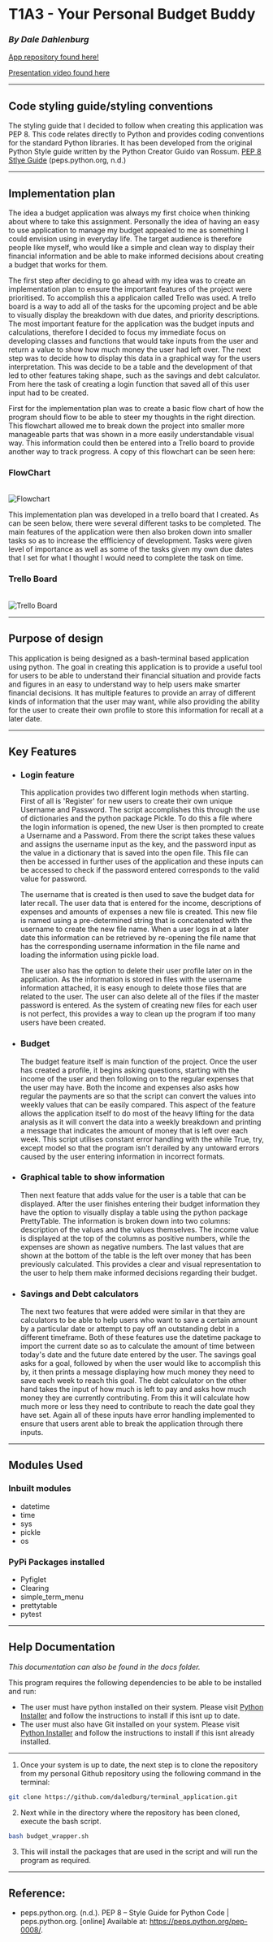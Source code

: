 # T1A3 - Your Personal Budget Buddy

### *By Dale Dahlenburg*

[App repository found here!](https://github.com/daledburg/terminal_application)

[Presentation video found here](https://vimeo.com/753438777)

---
## Code styling guide/styling conventions
The styling guide that I decided to follow when creating this application was PEP 8. This code relates directly to Python and provides coding conventions for the standard Python libraries. It has been developed from the original Python Style guide written by the Python Creator Guido van Rossum.
[PEP 8 Stlye Guide](https://peps.python.org/pep-0008/) (peps.python.org, n.d.)

---

## Implementation plan

The idea a budget application was always my first choice when thinking about where to take this assignment. Personally the idea of having an easy to use application to manage my budget appealed to me as something I could envision using in everyday life. The target audience is therefore people like myself, who would like a simple and clean way to display their financial information and be able to make informed decisions about creating a budget that works for them.

The first step after deciding to go ahead with my idea was to create an implementation plan to ensure the important features of the project were prioritised. To accomplish this a applicaion called Trello was used. A trello board is a way to add all of the tasks for the upcoming project and be able to visually display the breakdown with due dates, and priority descriptions. The most important feature for the application was the budget inputs and calculations, therefore I decided to focus my immediate focus on developing classes and functions that would take inputs from the user and return a value to show how much money the user had left over. The next step was to decide how to display this data in a graphical way for the users interpretation. This was decide to be a table and the development of that led to other features taking shape, such as the savings and debt calculator. From here the task of creating a login function that saved all of this user input had to be created.

First for the implementation plan was to create a basic flow chart of how the program should flow to be able to steer my thoughts in the right direction. This flowchart allowed me to break down the project into smaller more manageable parts that was shown in a more easily understandable visual way. This information could then be entered into a Trello board to provide another way to track progress. A copy of this flowchart can be seen here:

### **FlowChart**
\
![Flowchart](docs/img/Flowchart-budgetbuddy.png)

This implementation plan was developed in a trello board that I created. As can be seen below, there were several different tasks to be completed. The main features of the application were then also broken down into smaller tasks so as to increase the effficiency of development. Tasks were given level of importance as well as some of the tasks given my own due dates that I set for what I thought I would need to complete the task on time.

### **Trello Board**

\
![Trello Board](docs/img/trelloboard.png)

---

## Purpose of design

This application is being designed as a bash-terminal based application using python. The goal in creating this application is to provide a useful tool for users to be able to understand their financial situation and provide facts and figures in an easy to understand way to help users make smarter financial decisions. It has multiple features to provide an array of different kinds of information that the user may want, while also providing the ability for the user to create their own profile to store this information for recall at a later date.

---

## Key Features

- ### **Login feature**

    This application provides two different login methods when starting. First of all is 'Register' for new users to create their own unique Username and Password. The script accomplishes this through the use of dictionaries and the python package Pickle. To do this a file where the login information is opened, the new User is then prompted to create a Username and a Password. From there the script takes these values and assigns the username input as the key, and the password input as the value in a dictionary that is saved into the open file. This file can then be accessed in further uses of the application and these inputs can be accessed to check if the password entered corresponds to the valid value for password.

    The username that is created is then used to save the budget data for later recall. The user data that is entered for the income, descriptions of expenses and amounts of expenses a new file is created. This new file is named using a pre-determined string that is concatenated with the username to create the new file name. When a user logs in at a later date this information can be retrieved by re-opening the file name that has the corresponding username information in the file name and loading the information using pickle load.

    The user also has the option to delete their user profile later on in the application. As the information is stored in files with the username information attached, it is easy enough to delete those files that are related to the user. The user can also delete all of the files if the master password is entered. As the system of creating new files for each user is not perfect, this provides a way to clean up the program if too many users have been created.

- ### **Budget**
  
    The budget feature itself is main function of the project. Once the user has created a profile, it begins asking questions, starting with the income of the user and then following on to the regular expenses that the user may have. Both the income and expenses also asks how regular the payments are so that the script can convert the values into weekly values that can be easily compared. This aspect of the feature allows the application itself to do most of the heavy lifting for the data analysis as it will convert the data into a weekly breakdown and printing a message that indicates the amount of money that is left over each week. This script utilises constant error handling with the while True, try, except model so that the program isn't derailed by any untoward errors caused by the user entering information in incorrect formats.

- ### **Graphical table to show information**

    Then next feature that adds value for the user is a table that can be displayed. After the user finishes entering their budget information they have the option to visually display a table using the python package PrettyTable. The information is broken down into two columns: description of the values and the values themselves. The income value is displayed at the top of the columns as positive numbers, while the expenses are shown as negative numbers. The last values that are shown at the bottom of the table is the left over money that has been previously calculated. This provides a clear and visual representation to the user to help them make informed decisions regarding their budget.

- ### **Savings and Debt calculators**

    The next two features that were added were similar in that they are calculators to be able to help users who want to save a certain amount by a particular date or attempt to pay off an outstanding debt in a different timeframe. Both of these features use the datetime package to import the current date so as to calculate the amount of time between today's date and the future date entered by the user. The savings goal asks for a goal, followed by when the user would like to accomplish this by, it then prints a message displaying how much money they need to save each week to reach this goal. The debt calculator on the other hand takes the input of how much is left to pay and asks how much money they are currently contributing. From this it will calculate how much more or less they need to contribute to reach the date goal they have set. Again all of these inputs have error handling implemented to ensure that users arent able to break the application through there inputs.

---

## Modules Used

### Inbuilt modules

- datetime
- time
- sys
- pickle
- os

### PyPi Packages installed

- Pyfiglet
- Clearing
- simple_term_menu
- prettytable
- pytest

---

## Help Documentation

*This documentation can also be found in the docs folder.*

This program requires the following dependencies to be able to be installed and run:

- The user must have python installed on their system. Please visit [Python Installer](https://www.python.org/downloads/) and follow the instructions to install if this isnt up to date.
- The user must also have Git installed on your system. Please visit [Python Installer](https://www.python.org/downloads/) and follow the instructions to install if this isnt already installed.

---

1. Once your system is up to date, the next step is to clone the repository from my personal Github repository using the following command in the terminal:

```bash
git clone https://github.com/daledburg/terminal_application.git
```

2. Next while in the directory where the repository has been cloned, execute the bash script.

```bash
bash budget_wrapper.sh
```

3. This will install the packages that are used in the script and will run the program as required.

---
## Reference:

- peps.python.org. (n.d.). PEP 8 – Style Guide for Python Code | peps.python.org. [online] Available at: https://peps.python.org/pep-0008/.
